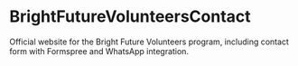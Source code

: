 # BrightFutureVolunteersContact
Official website for the Bright Future Volunteers program, including contact form with Formspree and WhatsApp integration.
